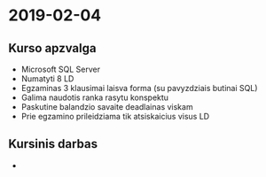 # 2019-02-04

## Kurso apzvalga

- Microsoft SQL Server
- Numatyti 8 LD
- Egzaminas 3 klausimai laisva forma (su pavyzdziais butinai SQL)
- Galima naudotis ranka rasytu konspektu
- Paskutine balandzio savaite deadlainas viskam
- Prie egzamino prileidziama tik atsiskaicius visus LD
  
## Kursinis darbas

- 